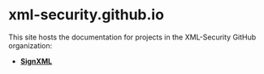 # xml-security.github.io

This site hosts the documentation for projects in the XML-Security GitHub organization:

* **[SignXML](https://xml-security.github.io/signxml/)**
